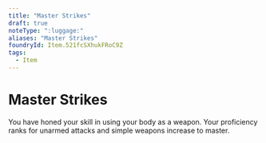 ```yaml
---
title: "Master Strikes"
draft: true
noteType: ":luggage:"
aliases: "Master Strikes"
foundryId: Item.521fcSXhukFRoC9Z
tags:
  - Item
---
```


# Master Strikes

You have honed your skill in using your body as a weapon. Your proficiency ranks for unarmed attacks and simple weapons increase to master.
